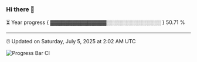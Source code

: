 ### Hi there 👋

⏳ Year progress { ▓▓▓▓▓▓▓▓▓▓▓▓▓▓▓░░░░░░░░░░░░░░░ } 50.71 %

---

⏰ Updated on Saturday, July 5, 2025 at 2:02 AM UTC

![Progress Bar CI](https://github.com/arthurbuhl/arthurbuhl/workflows/Progress%20Bar%20CI/badge.svg)
